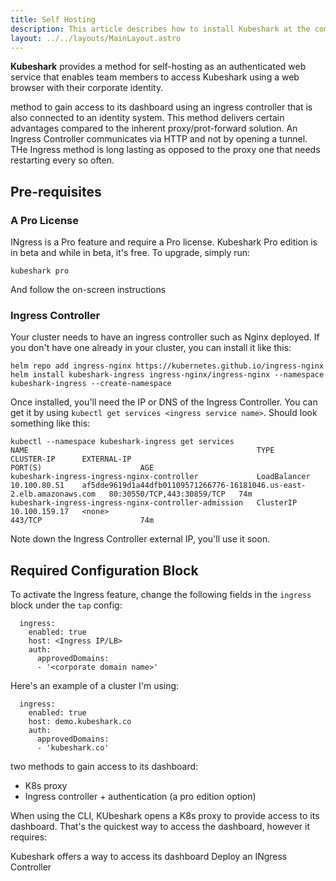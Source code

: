 ```yaml
---
title: Self Hosting
description: This article describes how to install Kubeshark at the company level and allow others to view its content via the web and without kubectl permissions.
layout: ../../layouts/MainLayout.astro
---
```


**Kubeshark** provides a method for self-hosting as an authenticated web service that enables team members to access Kubeshark using a web browser with their corporate identity.

 method  to gain access to its dashboard using an ingress controller that is also connected to an identity system. This method delivers certain advantages compared to the inherent proxy/prot-forward solution. An Ingress Controller communicates via HTTP and not by opening a tunnel. THe Ingress method is long lasting as opposed to the proxy one that needs restarting every so often.


## Pre-requisites


### A Pro License
INgress is a Pro feature and require a Pro license. Kubeshark Pro edition is in beta and while in beta, it's free. To upgrade, simply run:
```shell
kubeshark pro
```
And follow the on-screen instructions

### Ingress Controller
Your cluster needs to have an ingress controller such as Nginx deployed. If you don't have one already in your cluster, you can install it like this:
```shell
helm repo add ingress-nginx https://kubernetes.github.io/ingress-nginx
helm install kubeshark-ingress ingress-nginx/ingress-nginx --namespace kubeshark-ingress --create-namespace
```
Once installed, you'll need the IP or DNS of the Ingress Controller. You can get it by using `kubectl get services <ingress service name>`. Should look something like this:
```shell
kubectl --namespace kubeshark-ingress get services
NAME                                                   TYPE           CLUSTER-IP      EXTERNAL-IP                                                             PORT(S)                      AGE
kubeshark-ingress-ingress-nginx-controller             LoadBalancer   10.100.80.51    af5dde9619d1a44dfb01109571266776-16181046.us-east-2.elb.amazonaws.com   80:30550/TCP,443:30859/TCP   74m
kubeshark-ingress-ingress-nginx-controller-admission   ClusterIP      10.100.159.17   <none>                                                                  443/TCP                      74m
```
Note down the Ingress Controller external IP, you'll use it soon.


## Required Configuration Block

To activate the Ingress feature, change the following fields in the `ingress` block under the `tap` config:
```shell
  ingress:
    enabled: true
    host: <Ingress IP/LB>
    auth:
      approvedDomains: 
      - '<corporate domain name>'
```
Here's an example of a cluster I'm using:
```shell
  ingress:
    enabled: true
    host: demo.kubeshark.co
    auth:
      approvedDomains: 
      - 'kubeshark.co'
```

two methods to gain access to its dashboard:
- K8s proxy
- Ingress controller + authentication (a pro edition option)

When using the CLI, KUbeshark opens a K8s proxy to provide access to its dashboard. That's the quickest way to access the dashboard, however it requires:

Kubeshark offers a way to access its dashboard
Deploy an INgress Controller 

